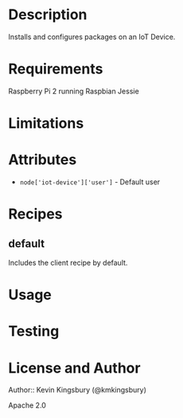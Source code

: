 Description
===========

Installs and configures packages on an IoT Device.

Requirements
============

Raspberry Pi 2 running Raspbian Jessie

Limitations
===========



Attributes
==========

* `node['iot-device']['user']` - Default user

Recipes
=======

default
-------

Includes the client recipe by default.


Usage
=====

Testing
=======


License and Author
==================

Author:: Kevin Kingsbury (@kmkingsbury)

Apache 2.0
